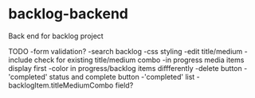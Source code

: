 # backlog-backend
Back end for backlog project

TODO
-form validation?
-search backlog
-css styling
-edit title/medium
  -include check for existing title/medium combo
-in progress media items display first
-color in progress/backlog items diffferently
-delete button
-'completed' status and complete button
-'completed' list
-backlogItem.titleMediumCombo field?